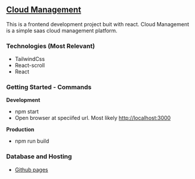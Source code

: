  ## [Cloud Management](https://marvelmiles.github.io/cloud-management-react-tailwind/)
 
This is a frontend development project buit with react. Cloud Management is a simple saas cloud management platform.

### Technologies (Most Relevant)

- TailwindCss
- React-scroll
- React

  
### Getting Started - Commands

**Development**
- npm start
- Open browser at speciifed url. Most likely [http://localhost:3000](http://localhost:3000)

**Production**
- npm run build

  
### Database and Hosting
- [Github pages](https://github.com/)
